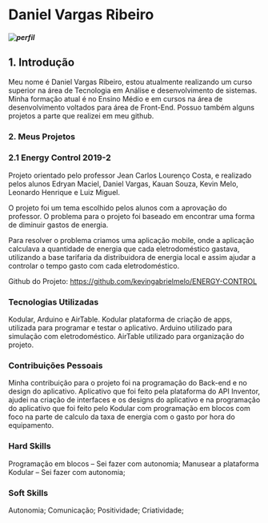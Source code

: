 
# Daniel Vargas Ribeiro

##### ![perfil](https://github.com/DanVargaa/Portfolio-APIs/blob/main/Imagem1.jpg)
 

## 1. Introdução

Meu nome é Daniel Vargas Ribeiro, estou atualmente realizando um curso superior na área de Tecnologia em Análise e desenvolvimento de sistemas. Minha formação atual é no Ensino Médio e em cursos na área de desenvolvimento voltados para área de Front-End. Possuo também alguns projetos a parte que realizei em meu github.

### 2. Meus Projetos

### 2.1 Energy Control 2019-2 

Projeto orientado pelo professor Jean Carlos Lourenço Costa, e realizado pelos alunos Edryan Maciel, Daniel Vargas, Kauan Souza, Kevin Melo, Leonardo Henrique e Luiz Miguel. 

O projeto foi um tema escolhido pelos alunos com a aprovação do professor. O problema para o projeto foi baseado em encontrar uma forma de diminuir gastos de energia.

Para resolver o problema criamos uma aplicação mobile, onde a aplicação calculava a quantidade de energia que cada eletrodoméstico gastava, utilizando a base tarifaria da distribuidora de energia local e assim ajudar a controlar o tempo gasto com cada eletrodoméstico.

Github do Projeto: https://github.com/kevingabrielmelo/ENERGY-CONTROL

### Tecnologias Utilizadas

Kodular, Arduino e AirTable. Kodular plataforma de criação de apps, utilizada para programar e testar o aplicativo. Arduino utilizado para simulação com eletrodoméstico. AirTable utilizado para organização do projeto.

### Contribuições Pessoais

Minha contribuição para o projeto foi na programação do Back-end e no design do aplicativo. Aplicativo que foi feito pela plataforma do API Inventor, ajudei na criação de interfaces e os designs do aplicativo e na programação do aplicativo que foi feito pelo Kodular com programação em blocos com foco na parte de calculo da taxa de energia com o gasto por hora do equipamento.

### Hard Skills

Programação em blocos – Sei fazer com autonomia;
Manusear a plataforma Kodular – Sei fazer com autonomia;

### Soft Skills

Autonomia;
Comunicação;
Positividade;
Criatividade;
